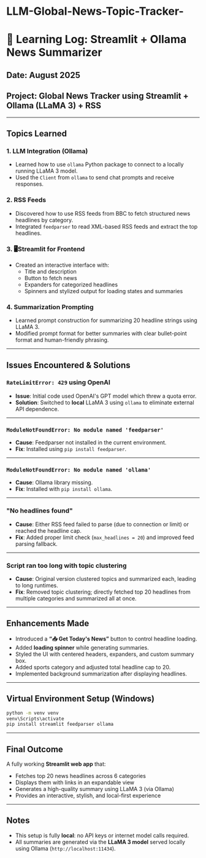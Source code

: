 # LLM-Global-News-Topic-Tracker-
# 📝 Learning Log: Streamlit + Ollama News Summarizer

## Date: August 2025

## Project: Global News Tracker using Streamlit + Ollama (LLaMA 3) + RSS

---

## Topics Learned

### 1. LLM Integration (Ollama)
- Learned how to use `ollama` Python package to connect to a locally running LLaMA 3 model.
- Used the `Client` from `ollama` to send chat prompts and receive responses.

### 2. RSS Feeds
- Discovered how to use RSS feeds from BBC to fetch structured news headlines by category.
- Integrated `feedparser` to read XML-based RSS feeds and extract the top headlines.

### 3. 🖥Streamlit for Frontend
- Created an interactive interface with:
  - Title and description
  - Button to fetch news
  - Expanders for categorized headlines
  - Spinners and stylized output for loading states and summaries

### 4. Summarization Prompting
- Learned prompt construction for summarizing 20 headline strings using LLaMA 3.
- Modified prompt format for better summaries with clear bullet-point format and human-friendly phrasing.

---

## Issues Encountered & Solutions

### `RateLimitError: 429` using OpenAI
- **Issue**: Initial code used OpenAI's GPT model which threw a quota error.
- **Solution**: Switched to **local** LLaMA 3 using `ollama` to eliminate external API dependence.

---

### `ModuleNotFoundError: No module named 'feedparser'`
- **Cause**: Feedparser not installed in the current environment.
- **Fix**: Installed using `pip install feedparser`.

---

### `ModuleNotFoundError: No module named 'ollama'`
- **Cause**: Ollama library missing.
- **Fix**: Installed with `pip install ollama`.

---

### "No headlines found"
- **Cause**: Either RSS feed failed to parse (due to connection or limit) or reached the headline cap.
- **Fix**: Added proper limit check (`max_headlines = 20`) and improved feed parsing fallback.

---

### Script ran too long with topic clustering
- **Cause**: Original version clustered topics and summarized each, leading to long runtimes.
- **Fix**: Removed topic clustering; directly fetched top 20 headlines from multiple categories and summarized all at once.

---

## Enhancements Made

- Introduced a **“📥 Get Today's News”** button to control headline loading.
- Added **loading spinner** while generating summaries.
- Styled the UI with centered headers, expanders, and custom summary box.
- Added sports category and adjusted total headline cap to 20.
- Implemented background summarization after displaying headlines.

---

## Virtual Environment Setup (Windows)

```bash
python -m venv venv
venv\Scripts\activate
pip install streamlit feedparser ollama
```

---

## Final Outcome

A fully working **Streamlit web app** that:
- Fetches top 20 news headlines across 6 categories
- Displays them with links in an expandable view
- Generates a high-quality summary using LLaMA 3 (via Ollama)
- Provides an interactive, stylish, and local-first experience

---

## Notes

- This setup is fully **local**: no API keys or internet model calls required.
- All summaries are generated via the **LLaMA 3 model** served locally using Ollama (`http://localhost:11434`).

